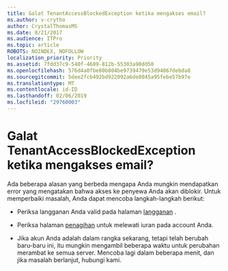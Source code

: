 ```yaml
---
title: Galat TenantAccessBlockedException ketika mengakses email?
ms.author: v-crytho
author: CrystalThomasMS
ms.date: 8/21/2017
ms.audience: ITPro
ms.topic: article
ROBOTS: NOINDEX, NOFOLLOW
localization_priority: Priority
ms.assetid: 7fdd37c9-540f-4689-812b-55303a90dd50
ms.openlocfilehash: 576d4a0fbe80b804be9739479e53d94067debda8
ms.sourcegitcommit: 5dee2fcb492bd922092a6de8045a95febe57b97e
ms.translationtype: MT
ms.contentlocale: id-ID
ms.lasthandoff: 02/06/2019
ms.locfileid: "29760003"
---
```

# <a name="getting-a-tenantaccessblockedexception-error-when-accessing-email"></a>Galat TenantAccessBlockedException ketika mengakses email?

Ada beberapa alasan yang berbeda mengapa Anda mungkin mendapatkan error yang mengatakan bahwa akses ke penyewa Anda akan diblokir. Untuk memperbaiki masalah, Anda dapat mencoba langkah-langkah berikut:
  
- Periksa langganan Anda valid pada halaman [langganan](https://admin.microsoft.com/adminportal/home#/subscriptions) . 
    
- Periksa halaman [penagihan](https://admin.microsoft.com/adminportal/home#/billoverview) untuk melewati iuran pada account Anda. 
    
- Jika akun Anda adalah dalam rangka sekarang, tetapi telah berubah baru-baru ini, itu mungkin mengambil beberapa waktu untuk perubahan merambat ke semua server. Mencoba lagi dalam beberapa menit, dan jika masalah berlanjut, hubungi kami.
    

